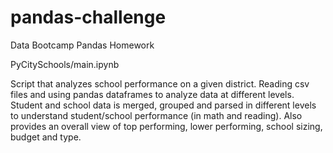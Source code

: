 # pandas-challenge

Data Bootcamp Pandas Homework

PyCitySchools/main.ipynb

Script that analyzes school performance on a given district. 
Reading csv files and using pandas dataframes to analyze data at different levels.
Student and school data is merged, grouped and parsed in different levels to understand student/school performance (in math and reading).
Also provides an overall view of top performing, lower performing, school sizing, budget and type.
